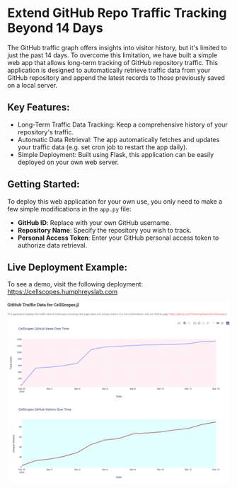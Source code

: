 # Extend GitHub Repo Traffic Tracking Beyond 14 Days

The GitHub traffic graph offers insights into visitor history, but it's limited to just the past 14 days. To overcome this limitation, we have built a simple web app that allows long-term tracking of GitHub repository traffic. This application is designed to automatically retrieve traffic data from your GitHub repository and append the latest records to those previously saved on a local server.

## Key Features:

- Long-Term Traffic Data Tracking: Keep a comprehensive history of your repository's traffic.
- Automatic Data Retrieval: The app automatically fetches and updates your traffic data (e.g. set cron job to restart the app daily).
- Simple Deployment: Built using Flask, this application can be easily deployed on your own web server.

## Getting Started:

To deploy this web application for your own use, you only need to make a few simple modifications in the ```app.py``` file:

- **GitHub ID**: Replace with your own GitHub username.
- **Repository Name**: Specify the repository you wish to track.
- **Personal Access Token**: Enter your GitHub personal access token to authorize data retrieval. <br >

## Live Deployment Example: <br >
To see a demo, visit the following deployment: https://cellscopes.humphreyslab.com

<img src="https://github.com/HaojiaWu/14days_and_more/blob/main/demo.png" width="1000"> <br>
